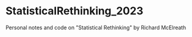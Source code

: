 # StatisticalRethinking_2023
Personal notes and code on "Statistical Rethinking" by Richard McElreath

